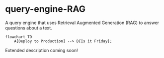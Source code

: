 # query-engine-RAG

A query engine that uses Retrieval Augmented Generation (RAG) to answer questions about a text.

```mermaid
flowchart TD
	A[Deploy to Production] --> B{Is it Friday};

```


Extended description coming soon!